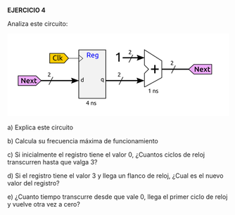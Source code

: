 **EJERCICIO 4**

Analiza este circuito:

![Image text](https://github.com/yolandalillo/2021-2022-ASAII/blob/main/S06/images/ejercicio4.png)


a) Explica este circuito

b) Calcula su frecuencia máxima de funcionamiento

c) Si inicialmente el registro tiene el valor 0, ¿Cuantos ciclos de reloj transcurren hasta que valga 3?

d) Si el registro tiene el valor 3 y llega un flanco de reloj, ¿Cual es el nuevo valor del registro?

e) ¿Cuanto tiempo transcurre desde que vale 0, llega el primer ciclo de reloj y vuelve otra vez a cero?


